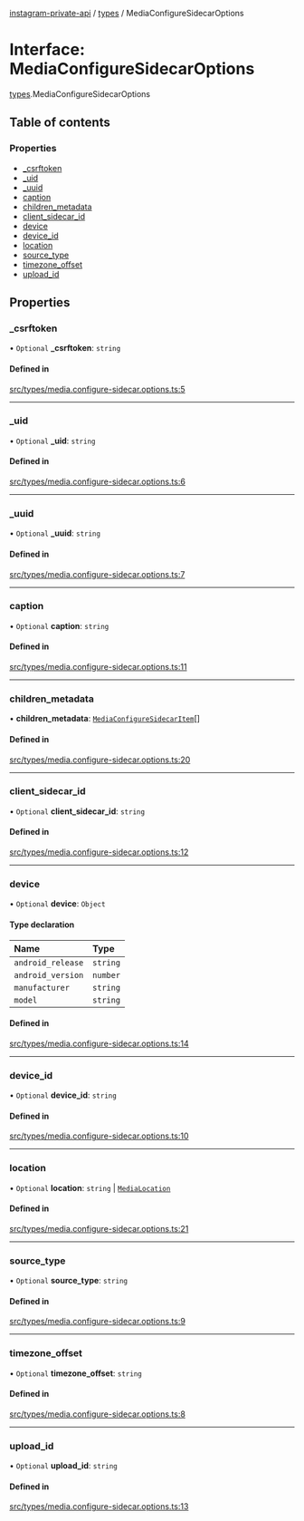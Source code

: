 [instagram-private-api](../../README.md) / [types](../../modules/types.md) / MediaConfigureSidecarOptions

# Interface: MediaConfigureSidecarOptions

[types](../../modules/types.md).MediaConfigureSidecarOptions

## Table of contents

### Properties

- [\_csrftoken](MediaConfigureSidecarOptions.md#_csrftoken)
- [\_uid](MediaConfigureSidecarOptions.md#_uid)
- [\_uuid](MediaConfigureSidecarOptions.md#_uuid)
- [caption](MediaConfigureSidecarOptions.md#caption)
- [children\_metadata](MediaConfigureSidecarOptions.md#children_metadata)
- [client\_sidecar\_id](MediaConfigureSidecarOptions.md#client_sidecar_id)
- [device](MediaConfigureSidecarOptions.md#device)
- [device\_id](MediaConfigureSidecarOptions.md#device_id)
- [location](MediaConfigureSidecarOptions.md#location)
- [source\_type](MediaConfigureSidecarOptions.md#source_type)
- [timezone\_offset](MediaConfigureSidecarOptions.md#timezone_offset)
- [upload\_id](MediaConfigureSidecarOptions.md#upload_id)

## Properties

### \_csrftoken

• `Optional` **\_csrftoken**: `string`

#### Defined in

[src/types/media.configure-sidecar.options.ts:5](https://github.com/Nerixyz/instagram-private-api/blob/4971f34/src/types/media.configure-sidecar.options.ts#L5)

___

### \_uid

• `Optional` **\_uid**: `string`

#### Defined in

[src/types/media.configure-sidecar.options.ts:6](https://github.com/Nerixyz/instagram-private-api/blob/4971f34/src/types/media.configure-sidecar.options.ts#L6)

___

### \_uuid

• `Optional` **\_uuid**: `string`

#### Defined in

[src/types/media.configure-sidecar.options.ts:7](https://github.com/Nerixyz/instagram-private-api/blob/4971f34/src/types/media.configure-sidecar.options.ts#L7)

___

### caption

• `Optional` **caption**: `string`

#### Defined in

[src/types/media.configure-sidecar.options.ts:11](https://github.com/Nerixyz/instagram-private-api/blob/4971f34/src/types/media.configure-sidecar.options.ts#L11)

___

### children\_metadata

• **children\_metadata**: [`MediaConfigureSidecarItem`](MediaConfigureSidecarItem.md)[]

#### Defined in

[src/types/media.configure-sidecar.options.ts:20](https://github.com/Nerixyz/instagram-private-api/blob/4971f34/src/types/media.configure-sidecar.options.ts#L20)

___

### client\_sidecar\_id

• `Optional` **client\_sidecar\_id**: `string`

#### Defined in

[src/types/media.configure-sidecar.options.ts:12](https://github.com/Nerixyz/instagram-private-api/blob/4971f34/src/types/media.configure-sidecar.options.ts#L12)

___

### device

• `Optional` **device**: `Object`

#### Type declaration

| Name | Type |
| :------ | :------ |
| `android_release` | `string` |
| `android_version` | `number` |
| `manufacturer` | `string` |
| `model` | `string` |

#### Defined in

[src/types/media.configure-sidecar.options.ts:14](https://github.com/Nerixyz/instagram-private-api/blob/4971f34/src/types/media.configure-sidecar.options.ts#L14)

___

### device\_id

• `Optional` **device\_id**: `string`

#### Defined in

[src/types/media.configure-sidecar.options.ts:10](https://github.com/Nerixyz/instagram-private-api/blob/4971f34/src/types/media.configure-sidecar.options.ts#L10)

___

### location

• `Optional` **location**: `string` \| [`MediaLocation`](MediaLocation.md)

#### Defined in

[src/types/media.configure-sidecar.options.ts:21](https://github.com/Nerixyz/instagram-private-api/blob/4971f34/src/types/media.configure-sidecar.options.ts#L21)

___

### source\_type

• `Optional` **source\_type**: `string`

#### Defined in

[src/types/media.configure-sidecar.options.ts:9](https://github.com/Nerixyz/instagram-private-api/blob/4971f34/src/types/media.configure-sidecar.options.ts#L9)

___

### timezone\_offset

• `Optional` **timezone\_offset**: `string`

#### Defined in

[src/types/media.configure-sidecar.options.ts:8](https://github.com/Nerixyz/instagram-private-api/blob/4971f34/src/types/media.configure-sidecar.options.ts#L8)

___

### upload\_id

• `Optional` **upload\_id**: `string`

#### Defined in

[src/types/media.configure-sidecar.options.ts:13](https://github.com/Nerixyz/instagram-private-api/blob/4971f34/src/types/media.configure-sidecar.options.ts#L13)
